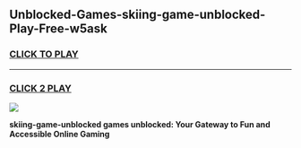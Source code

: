 
## Unblocked-Games-skiing-game-unblocked-Play-Free-w5ask
<h3>
<a href="https://premium76.site?title=skiing-game-unblocked&ref=17A">CLICK TO PLAY</a></h3>
<hr>

<h3>
<a href="https://premium76.site?title=skiing-game-unblocked&ref=17A">CLICK 2 PLAY</a>
  
</h3>

<a href="https://premium76.site?title=skiing-game-unblocked&ref=17A"><img src="https://clearcache.store/games.png"></a>


**skiing-game-unblocked games unblocked: Your Gateway to Fun and Accessible Online Gaming**

